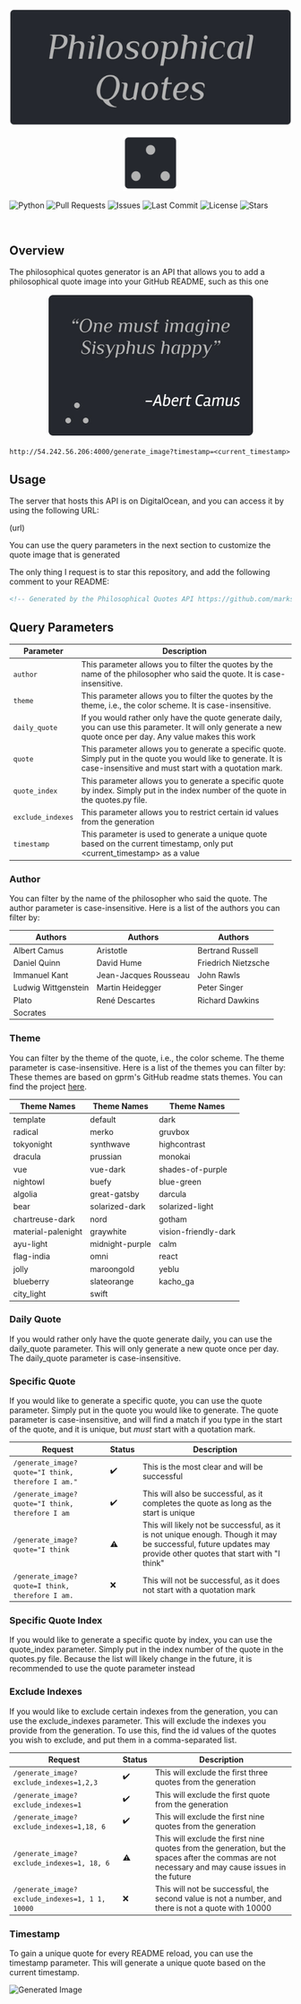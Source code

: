 <p align="center">
  <img src="assets/media/Title Card.jpg" alt="Title Card">
</p>

<p align="center">
  <img src="assets/media/icon.svg" alt="Icon" width="100" height="100"/>
</p>

![Python](https://img.shields.io/badge/python-v3.12.0-8A2BE2)
![Pull Requests](https://img.shields.io/github/issues-pr/markstanl/Philosophical-Quotes-API)
![Issues](https://img.shields.io/github/issues/markstanl/Philosophical-Quotes-API)
![Last Commit](https://img.shields.io/github/last-commit/markstanl/Philosophical-Quotes-API)
![License](https://img.shields.io/github/license/markstanl/Philosophical-Quotes-API)
![Stars](https://img.shields.io/github/stars/markstanl/Philosophical-Quotes-API)

<p align="center">
  <a href="https://skillicons.dev">
    <img alt="" src="https://skillicons.dev/icons?i=py,pycharm,git" />
  </a>
</p>


## Overview
The philosophical quotes generator is an API that allows you to add a philosophical quote image into your GitHub README, such as this one

<p align="center">
  <img src="assets/media/Quote Image.jpg" alt="Icon"/>
</p>

`http://54.242.56.206:4000/generate_image?timestamp=<current_timestamp>`

## Usage
The server that hosts this API is on DigitalOcean, and you can access it by using the following URL:

(url)

You can use the query parameters in the next section to customize the quote image that is generated

The only thing I request is to star this repository, and add the following comment to your README:

```markdown
<!-- Generated by the Philosophical Quotes API https://github.com/markstanl/Philosophical-Quotes-API/blob/main/README.md -->
```

## Query Parameters

 | Parameter    | Description                                                                                                                                                              |
|--------------|--------------------------------------------------------------------------------------------------------------------------------------------------------------------------|
| `author`     | This parameter allows you to filter the quotes by the name of the philosopher who said the quote. It is case-insensitive.                                                |
| `theme`      | This parameter allows you to filter the quotes by the theme, i.e., the color scheme. It is case-insensitive.                                                             |
| `daily_quote`| If you would rather only have the quote generate daily, you can use this parameter. It will only generate a new quote once per day. Any value makes this work            |
| `quote`      | This parameter allows you to generate a specific quote. Simply put in the quote you would like to generate. It is case-insensitive and must start with a quotation mark. |
| `quote_index`| This parameter allows you to generate a specific quote by index. Simply put in the index number of the quote in the quotes.py file.                                      |
| `exclude_indexes`| This parameter allows you to restrict certain id values from the generation                                                                                              |
| `timestamp`  | This parameter is used to generate a unique quote based on the current timestamp, only put <current_timestamp> as a value                                                |

### Author
You can filter by the name of the philosopher who said the quote. The author parameter is case-insensitive. Here is a list of the authors you can filter by:

| Authors             | Authors               | Authors             |
|---------------------|-----------------------|---------------------|
| Albert Camus        | Aristotle             | Bertrand Russell    |
| Daniel Quinn        | David Hume            | Friedrich Nietzsche |
| Immanuel Kant       | Jean-Jacques Rousseau | John Rawls          |
| Ludwig Wittgenstein | Martin Heidegger      | Peter Singer        |
| Plato               | René Descartes        | Richard Dawkins     |
| Socrates            |                       |                     |

### Theme
You can filter by the theme of the quote, i.e., the color scheme. The theme parameter is case-insensitive. Here is a list of the themes you can filter by:
These themes are based on gprm's GitHub readme stats themes. You can find the project [here](https://gprm.itsvg.in/).

| Theme Names | Theme Names | Theme Names |
|-------------|-------------|-------------|
| template | default | dark |
| radical | merko | gruvbox |
| tokyonight | synthwave | highcontrast |
| dracula | prussian | monokai |
| vue | vue-dark | shades-of-purple |
| nightowl | buefy | blue-green |
| algolia | great-gatsby | darcula |
| bear | solarized-dark | solarized-light |
| chartreuse-dark | nord | gotham |
| material-palenight | graywhite | vision-friendly-dark |
| ayu-light | midnight-purple | calm |
| flag-india | omni | react |
| jolly | maroongold | yeblu |
| blueberry | slateorange | kacho_ga |
| city_light | swift | |

### Daily Quote
If you would rather only have the quote generate daily, you can use the daily_quote parameter. 
This will only generate a new quote once per day. The daily_quote parameter is case-insensitive.

### Specific Quote
If you would like to generate a specific quote, you can use the quote parameter. Simply put in the quote
you would like to generate. The quote parameter is case-insensitive, and will find a match if you type in the start of 
the quote, and it is unique, but _must_ start with a quotation mark.

| Request                                            | Status             | Description                                                                                                                                                    |
|----------------------------------------------------|--------------------|----------------------------------------------------------------------------------------------------------------------------------------------------------------|
| `/generate_image?quote="I think, therefore I am."` | :heavy_check_mark: | This is the most clear and will be successful                                                                                                                  |
| `/generate_image?quote="I think, therefore I am`   | :heavy_check_mark: | This will also be successful, as it completes the quote as long as the start is unique                                                                         |
| `/generate_image?quote="I think`                   | :warning:          | This will likely not be successful, as it is not unique enough. Though it may be successful, future updates may provide other quotes that start with "I think" |
| `/generate_image?quote=I think, therefore I am.`   | :x:                | This will not be successful, as it does not start with a quotation mark                                                                                        |
### Specific Quote Index
If you would like to generate a specific quote by index, you can use the quote_index parameter. Simply put in the index
number of the quote in the quotes.py file. Because the list will likely change in the future, it is recommended to use the quote parameter instead

### Exclude Indexes
If you would like to exclude certain indexes from the generation, you can use the exclude_indexes parameter. This will exclude the indexes you provide from the generation.
To use this, find the id values of the quotes you wish to exclude, and put them in a comma-separated list.

| Request                                         | Status             | Description                                                                                                                                       |
|-------------------------------------------------|--------------------|---------------------------------------------------------------------------------------------------------------------------------------------------|
| `/generate_image?exclude_indexes=1,2,3`         | :heavy_check_mark: | This will exclude the first three quotes from the generation                                                                                      |
| `/generate_image?exclude_indexes=1`             | :heavy_check_mark: | This will exclude the first quote from the generation                                                                                             |
| `/generate_image?exclude_indexes=1,18, 6`       | :heavy_check_mark: | This will exclude the first nine quotes from the generation                                                                                       |
| `/generate_image?exclude_indexes=1, 18, 6`      | :warning:          | This will exclude the first nine quotes from the generation, but the spaces after the commas are not necessary and may cause issues in the future |
| `/generate_image?exclude_indexes=1, 1 1, 10000` | :x:                | This will not be successful, the second value is not a number, and there is not a quote with 10000                                                |


### Timestamp
To gain a unique quote for every README reload, you can use the timestamp parameter. This will generate a unique quote based on the current timestamp.

![Generated Image](http://147.182.254.93:5000/generate_image?theme=merko)
